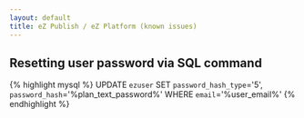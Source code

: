 ```yaml
---
layout: default
title: eZ Publish / eZ Platform (known issues)
---
```


## Resetting user password via SQL command ##

{% highlight mysql %}
UPDATE `ezuser` SET `password_hash_type`='5', `password_hash`='%plan_text_password%' WHERE `email`='%user_email%'
{% endhighlight %}
